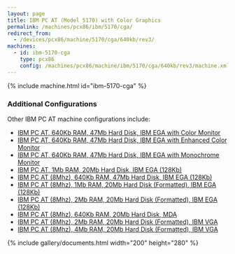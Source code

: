 ```yaml
---
layout: page
title: IBM PC AT (Model 5170) with Color Graphics
permalink: /machines/pcx86/ibm/5170/cga/
redirect_from:
  - /devices/pcx86/machine/5170/cga/640kb/rev3/
machines:
  - id: ibm-5170-cga
    type: pcx86
    config: /machines/pcx86/machine/ibm/5170/cga/640kb/rev3/machine.xml
---
```


{% include machine.html id="ibm-5170-cga" %}

### Additional Configurations

Other IBM PC AT machine configurations include:

- [IBM PC AT, 640Kb RAM, 47Mb Hard Disk, IBM EGA with Color Monitor](/machines/pcx86/machine/ibm/5170/ega/640kb/rev1/color/machine.xml)
- [IBM PC AT, 640Kb RAM, 47Mb Hard Disk, IBM EGA with Enhanced Color Monitor](/machines/pcx86/machine/ibm/5170/ega/640kb/rev1/enhanced/machine.xml)
- [IBM PC AT, 640Kb RAM, 47Mb Hard Disk, IBM EGA with Monochrome Monitor](/machines/pcx86/machine/ibm/5170/ega/640kb/rev1/mono/machine.xml)
- [IBM PC AT, 1Mb RAM, 20Mb Hard Disk, IBM EGA (128Kb)](/machines/pcx86/machine/ibm/5170/ega/1024kb/rev1/machine.xml)
- [IBM PC AT (8Mhz), 640Kb RAM, 47Mb Hard Disk, IBM EGA (128Kb)](/machines/pcx86/machine/ibm/5170/ega/640kb/rev3/machine.xml)
- [IBM PC AT (8Mhz), 1Mb RAM, 20Mb Hard Disk (Formatted), IBM EGA (128Kb)](/machines/pcx86/machine/ibm/5170/ega/1024kb/rev3/machine.xml)
- [IBM PC AT (8Mhz), 2Mb RAM, 20Mb Hard Disk (Formatted), IBM EGA (128Kb)](/machines/pcx86/machine/ibm/5170/ega/2048kb/rev3/machine.xml)
- [IBM PC AT (8Mhz), 640Kb RAM, 20Mb Hard Disk, MDA](/machines/pcx86/machine/ibm/5170/mda/640kb/rev3/machine.xml)
- [IBM PC AT (8Mhz), 2Mb RAM, 20Mb Hard Disk (Formatted), IBM VGA](/machines/pcx86/machine/ibm/5170/vga/2048kb/machine.xml)
- [IBM PC AT (8Mhz), 4Mb RAM, 20Mb Hard Disk (Formatted), IBM VGA](/machines/pcx86/machine/ibm/5170/vga/4096kb/machine.xml)

{% include gallery/documents.html width="200" height="280" %}
